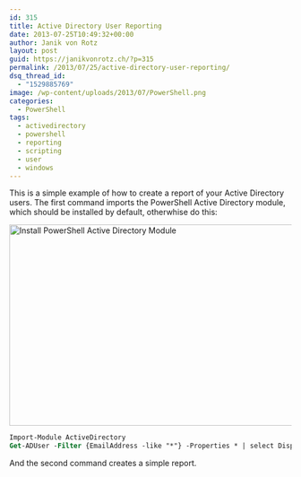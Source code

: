 ```yaml
---
id: 315
title: Active Directory User Reporting
date: 2013-07-25T10:49:32+00:00
author: Janik von Rotz
layout: post
guid: https://janikvonrotz.ch/?p=315
permalink: /2013/07/25/active-directory-user-reporting/
dsq_thread_id:
  - "1529885769"
image: /wp-content/uploads/2013/07/PowerShell.png
categories:
  - PowerShell
tags:
  - activedirectory
  - powershell
  - reporting
  - scripting
  - user
  - windows
---
```

This is a simple example of how to create a report of your Active Directory users.
The first command imports the PowerShell Active Directory module, which should be installed by default, otherwhise do this:

<img class="size-full wp-image-318 alignnone" alt="Install PowerShell Active Directory Module" src="https://janikvonrotz.ch/wp-content/uploads/2013/07/2013-07-25-11_43_24-Windows-Funktionen.png" width="636" height="359" />

```ps
Import-Module ActiveDirectory
Get-ADUser -Filter {EmailAddress -like "*"} -Properties * | select DisplayName, GivenName, Name, Surname, mail, SamAccountName, Department, Title, extensionAttribute1, extensionAttribute2 | Out-GridView
```

And the second command creates a simple report.